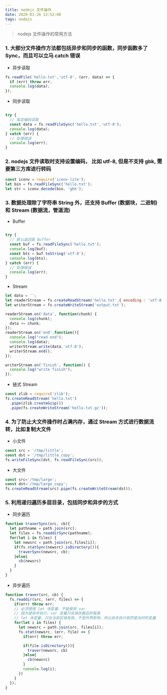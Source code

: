 ```yaml
---
title: nodejs 文件操作
date: 2020-01-26 13:52:00
tags: nodejs
---
```


> nodejs 文件操作的常用方法

<!-- more -->

### 1. 大部分文件操作方法都包括异步和同步的函数，同步函数多了 Sync，而且可以立马 catch 错误
- 异步读取

```js
fs.readFile('hello.txt','utf-8', (err, data) => {
  if (err) throw err;
  console.log(data);
});


```

- 同步读取

```js

try {
  // 指定编码读取
  const data = fs.readFileSync('hello.txt','utf-8');
  console.log(data);
} catch (err) {
  // 处理错误
  console.log(err);
}

```


### 2. nodejs 文件读取时支持设置编码， 比如 utf-8, 但是不支持 gbk, 需要第三方库进行转码

```js
const iconv = require('iconv-lite');
let bin = fs.readFileSync('hello.txt');
let str = iconv.decode(bin, 'gbk');
```


### 3. 数据处理除了字符串 String 外，还支持 Buffer (数据块，二进制) 和 Stream (数据流，管道流) 
- Buffer

```js

try {
  // 默认返回是 Buffer
  const buf = fs.readFileSync('hello.txt');
  console.log(buf);
  const bts = buf.toString('utf-8');
  console.log(bts);
} catch (err) {
  // 处理错误
  console.log(err);
}

```

- Stream

```js
let data = '';
let readerStream = fs.createReadStream('hello.txt',{ encoding : 'utf-8', highWaterMark : 1});
let writerStream = fs.createWriteStream('output.txt');

readerStream.on('data', function(chunk) {
  console.log(chunk);
  data += chunk;
});
readerStream.on('end',function(){
  console.log("read end");
  console.log(data);
  writerStream.write(data,'utf-8');
  writerStream.end();
});

writerStream.on('finish', function() {
  console.log("write finish");
});

```

- 链式 Stream

```js
const zlib = require('zlib');
fs.createReadStream('hello.txt')
  .pipe(zlib.createGzip())
  .pipe(fs.createWriteStream('hello.txt.gz'));

```


### 4. 为了防止大文件操作时占满内存，通过 Stream 方式进行数据流转，比如复制大文件
- 小文件

```js
const src = '/tmp/little';
const dst = '/tmp/little_copy';
fs.writeFileSync(dst, fs.readFileSync(src));

```

- 大文件

```js
const src='/tmp/large';
const dst='/tmp/large_copy';
fs.createReadStream(src).pipe(fs.createWriteStream(dst));
```


### 5. 利用递归遍历多层目录，包括同步和异步的方式
- 同步遍历

```js
function traverSync(src, cb){
  let pathname = path.join(src);
  let files = fs.readdirSync(pathname);
  for(let i in files) {
    let newsrc = path.join(src,files[i]);
    if(fs.statSync(newsrc).isDirectory()){
      traverSync(newsrc, cb);
    }else{
      cb(newsrc)
    }
  }
}

```

- 异步遍历

```js
function traver(src, cb) {
  fs.readdir(src, (err, files) => {
    if(err) throw err;
    // 必须使用 let 块变量，不能使用 var 
    // 因为是异步执行，var 变量只会保存最后的取值
    // let 块变量，只在当前区域有效，不受外界影响，所以异步执行依然是当时的变量
    for(let i in files) {
      let newsrc = path.join(src, files[i]);
      fs.stat(newsrc, (err, file) => {
        if(err) throw err;

        if(file.isDirectory()){
          traver(newsrc, cb)
        }else{
          cb(newsrc)
        }
        console.log(i);
      })
    }
  });
}
```